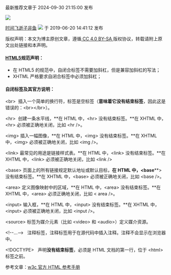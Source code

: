 最新推荐文章于 2024-09-30 21:15:00 发布

![](https://csdnimg.cn/release/blogv2/dist/pc/img/original.png)

[时间飞逝子非鱼](https://blog.csdn.net/lgysjfs "时间飞逝子非鱼") ![](https://csdnimg.cn/release/blogv2/dist/pc/img/newCurrentTime2.png) 于 2019-06-20 14:41:12 发布

版权声明：本文为博主原创文章，遵循[ CC 4.0 BY-SA ](http://creativecommons.org/licenses/by-sa/4.0/)版权协议，转载请附上原文出处链接和本声明。

#### []()[HTML5](https://so.csdn.net/so/search?q=HTML5\&spm=1001.2101.3001.7020)规范声明：

* 在 HTML5 的规范中，自闭合标签不需要加斜杠，但是兼容加斜杠的写法；
* XHTML 严格要求自闭合标签中必须加斜杠；

#### []()自闭标签及其官方说明：

\<br>  插入一个简单的换行符，标签是空标签（**意味着它没有结束标签**，因此这是错误的：\<br>\</br>）。

\<hr>  创建一条水平线，**在 HTML 中，\<hr> 没有结束标签。**在 XHTML 中，\<hr> 必须被正确地关闭，比如 \<hr />。

\<img> 插入一幅图像，**在 HTML 中，\<img> 没有结束标签。**在 XHTML 中，\<img> 必须被正确地关闭，比如 \<img />。

\<link> 最常见的用途是链接样式表。**在 HTML 中，\<link> 没有结束标签。**在 XHTML 中，\<link> 必须被正确地关闭，比如 \<link />

\<base> 页面上的所有链接规定默认地址或默认目标，**在 HTML 中，\<base****> 没有结束标签。**在 XHTML 中，\<base> 必须被正确地关闭，比如 \<base />。

\<area> 定义图像映射中的区域，**在 HTML 中，\<area> 没有结束标签。**在 XHTML 中，\<area> 必须正确地关闭，比如 < area />。

\<input> 输入框，**在 HTML 中，\<input> 没有结束标签。**在 XHTML 中，\<input> 必须被正确地关闭，比如 \<input />。

\<source> 标签为媒介元素（比如 \<video> 和 \<audio>）定义媒介资源。

\<!--...-->   注释标签，注释标签用于在源代码中插入注释。注释不会显示在浏览器中。

\<!DOCTYPE>   声明**没有结束标签**，必须是 HTML 文档的第一行，位于 \<html> 标签之前。

参考文章：[w3c 官方 HTML 参考手册](http://www.w3school.com.cn/tags/index.asp)
